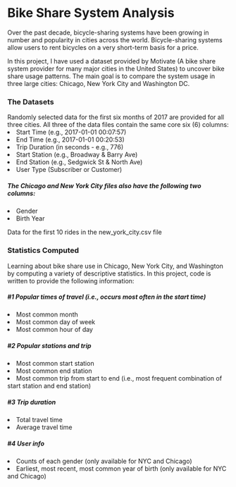 # Bike Share System Analysis


Over the past decade, bicycle-sharing systems have been growing in number and popularity in cities across the world. Bicycle-sharing systems allow users to rent bicycles on a very short-term basis for a price. 

In this project, I have used a dataset provided by Motivate (A bike share system provider for many major cities in the United States) to uncover bike share usage patterns. The main goal is to compare the system usage in three large cities: Chicago, New York City and Washington DC.

<h3>The Datasets</h3>
Randomly selected data for the first six months of 2017 are provided for all three cities. All three of the data files contain the same core six (6) columns:

<li>Start Time (e.g., 2017-01-01 00:07:57)</li>
<li>End Time (e.g., 2017-01-01 00:20:53)</li>
<li>Trip Duration (in seconds - e.g., 776)</li>
<li>Start Station (e.g., Broadway & Barry Ave)</li>
<li>End Station (e.g., Sedgwick St & North Ave)</li>
<li>User Type (Subscriber or Customer)</li>

<h5>The Chicago and New York City files also have the following two columns:</h5>

<li>Gender</li>
<li>Birth Year</li>

Data for the first 10 rides in the new_york_city.csv file

<h3>Statistics Computed</h3>
Learning about bike share use in Chicago, New York City, and Washington by computing a variety of descriptive statistics. In this project, code is written to provide the following information:

<h5>#1 Popular times of travel (i.e., occurs most often in the start time)</h5>
<li>Most common month</li>
<li>Most common day of week</li>
<li>Most common hour of day</li>
<h5>#2 Popular stations and trip</h5>
<li>Most common start station</li>
<li>Most common end station</li>
<li>Most common trip from start to end (i.e., most frequent combination of start station and end station)</li>
<h5>#3 Trip duration</h5>
<li>Total travel time</li>
<li>Average travel time</li>
<h5>#4 User info</h5>
<li>Counts of each gender (only available for NYC and Chicago)</li>
<li>Earliest, most recent, most common year of birth (only available for NYC and Chicago)</li>
